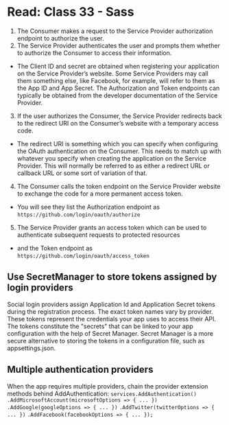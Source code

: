 # Read: Class 33 - Sass

1. The Consumer makes a request to the Service Provider authorization endpoint to authorize the user.
2. The Service Provider authenticates the user and prompts them whether to authorize the Consumer to access their information.
- The Client ID and secret are obtained when registering your application on the Service Provider’s website. Some Service Providers may call them something else, like Facebook, for example, will refer to them as the App ID and App Secret. The Authorization and Token endpoints can typically be obtained from the developer documentation of the Service Provider.

3. If the user authorizes the Consumer, the Service Provider redirects back to the redirect URI on the Consumer’s website with a temporary access code.
- The redirect URI is something which you can specify when configuring the OAuth authentication on the Consumer. This needs to match up with whatever you specify when creating the application on the Service Provider. This will normally be referred to as either a redirect URL or callback URL or some sort of variation of that.

4. The Consumer calls the token endpoint on the Service Provider website to exchange the code for a more permanent access token.
- You will see they list the Authorization endpoint as
```https://github.com/login/oauth/authorize```

5. The Service Provider grants an access token which can be used to authenticate subsequent requests to protected resources
 - and the Token endpoint as
```https://github.com/login/oauth/access_token```

## Use SecretManager to store tokens assigned by login providers
Social login providers assign Application Id and Application Secret tokens during the registration process. The exact token names vary by provider. These tokens represent the credentials your app uses to access their API. The tokens constitute the "secrets" that can be linked to your app configuration with the help of Secret Manager. Secret Manager is a more secure alternative to storing the tokens in a configuration file, such as appsettings.json.

## Multiple authentication providers
When the app requires multiple providers, chain the provider extension methods behind AddAuthentication:
```services.AddAuthentication()```
    ```.AddMicrosoftAccount(microsoftOptions => { ... })```
    ```.AddGoogle(googleOptions => { ... })```
    ```.AddTwitter(twitterOptions => { ... })```
    ```.AddFacebook(facebookOptions => { ... });```